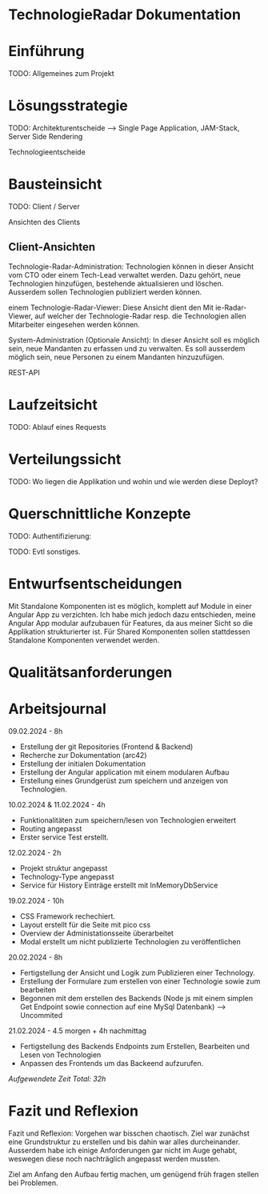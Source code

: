 # TechnologieRadar Dokumentation

# Einführung
TODO: Allgemeines zum Projekt

# Lösungsstrategie
TODO: Architekturentscheide --> Single Page Application, JAM-Stack, Server Side Rendering

Technologieentscheide

# Bausteinsicht
TODO: Client / Server

Ansichten des Clients

## Client-Ansichten
Technologie-Radar-Administration:
Technologien können in dieser Ansicht vom CTO oder einem Tech-Lead verwaltet werden. Dazu gehört, neue Technologien hinzufügen, bestehende aktualisieren und löschen. Ausserdem sollen Technologien publiziert werden können.

einem Technologie-Radar-Viewer:
Diese Ansicht dient den Mit
ie-Radar-Viewer, auf welcher der Technologie-Radar resp. die Technologien allen Mitarbeiter eingesehen werden können.

System-Administration (Optionale Ansicht):
In dieser Ansicht soll es möglich sein, neue Mandanten zu erfassen und zu verwalten. Es soll ausserdem möglich sein, neue Personen zu einem Mandanten hinzuzufügen.


REST-API

# Laufzeitsicht
TODO: Ablauf eines Requests

# Verteilungssicht
TODO: Wo liegen die Applikation und wohin und wie werden diese Deployt?

# Querschnittliche Konzepte
TODO: Authentifizierung:

TODO: Evtl sonstiges.

# Entwurfsentscheidungen
Mit Standalone Komponenten ist es möglich, komplett auf Module in einer Angular App zu verzichten. 
Ich habe mich jedoch dazu entschieden, meine Angular App modular aufzubauen für Features, da aus meiner Sicht so die Applikation strukturierter ist. Für Shared Komponenten sollen stattdessen Standalone Komponenten verwendet werden. 

# Qualitätsanforderungen

# Arbeitsjournal
09.02.2024 - 8h
 - Erstellung der git Repositories (Frontend & Backend)
 - Recherche zur Dokumentation (arc42)
 - Erstellung der initialen Dokumentation
 - Erstellung der Angular application mit einem modularen Aufbau
 - Erstellung eines Grundgerüst zum speichern und anzeigen von Technologien.


10.02.2024 & 11.02.2024 - 4h
 - Funktionalitäten zum speichern/lesen von Technologien erweitert
 - Routing angepasst
 - Erster service Test erstellt.


12.02.2024 - 2h
 - Projekt struktur angepasst
 - Technology-Type angepasst
 - Service für History Einträge erstellt mit InMemoryDbService

19.02.2024 - 10h
 - CSS Framework rechechiert.
 - Layout erstellt für die Seite mit pico css
 - Overview der Administationsseite überarbeitet
 - Modal erstellt um nicht publizierte Technologien zu veröffentlichen

20.02.2024 - 8h
 - Fertigstellung der Ansicht und Logik zum Publizieren einer Technology.
 - Erstellung der Formulare zum erstellen von einer Technologie sowie zum bearbeiten
 - Begonnen mit dem erstellen des Backends (Node js mit einem simplen Get Endpoint sowie connection auf eine MySql Datenbank)  --> Uncommited

21.02.2024 - 4.5 morgen + 4h nachmittag
 - Fertigstellung des Backends Endpoints zum Erstellen, Bearbeiten und Lesen von Technologien
 - Anpassen des Frontends um das Backeend aufzurufen.

*Aufgewendete Zeit Total: 32h* 


# Fazit und Reflexion
Fazit und Reflexion: Vorgehen war bisschen chaotisch. Ziel war zunächst eine Grundstruktur zu erstellen und bis dahin war alles durcheinander.
Ausserdem habe ich einige Anforderungen gar nicht im Auge gehabt, weswegen diese noch nachträglich angepasst werden mussten.

Ziel am Anfang den Aufbau fertig machen, um genügend früh fragen stellen bei Problemen.
